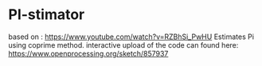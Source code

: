 # PI-stimator
based on : https://www.youtube.com/watch?v=RZBhSi_PwHU
Estimates Pi using coprime method.
interactive upload of the code can found here: https://www.openprocessing.org/sketch/857937
